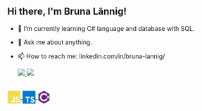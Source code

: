 ## Hi there, I'm Bruna Lânnig!

- 🌱 I’m currently learning C# language and database with SQL.
- 💬 Ask me about anything.
- 📫 How to reach me: linkedin.com/in/bruna-lannig/

  <div>
    <a href="https://github.com/brunalannig">
    <img height="180em" src="https://github-readme-stats.vercel.app/api?username=brunalannig&show_icons=true&theme=dracula&include_all_commits=true&count_private=true"/>
    <img height="180em" src="https://github-readme-stats.vercel.app/api/top-langs/?username=brunalannig&layout=compact&langs_count=16&theme=dracula"/>
  </div>
<div style="display: inline_block"><br>
  <img align="center" alt="Bru-Js" height="30" width"40" src="https://raw.githubusercontent.com/devicons/devicon/master/icons/javascript/javascript-plain.svg">
  <img align="center" alt="Bru-Ts" height="30" width"40" src="https://raw.githubusercontent.com/devicons/devicon/master/icons/typescript/typescript-plain.svg">
  <img align="center" alt="Bru-CSharp" height="30" width"40" src="https://raw.githubusercontent.com/devicons/devicon/master/icons/csharp/csharp-plain.svg">
  
